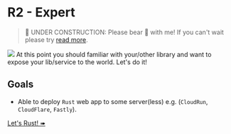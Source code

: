 # R2 - Expert

> 🚧 UNDER CONSTRUCTION: Please bear 🧸 with me! If you can't wait please try [read more](../../bye.md).

![](/assets/kat.png) <span class="speech-bubble">At this point you should familiar with your/other library and want to expose your lib/service to the world. Let's do it!</span>

## Goals

- Able to deploy `Rust` web app to some server(less) e.g. (`CloudRun`, `CloudFlare`, `Fastly`).

[Let's Rust! ➠](./hello-actix-cloudrun.md)
